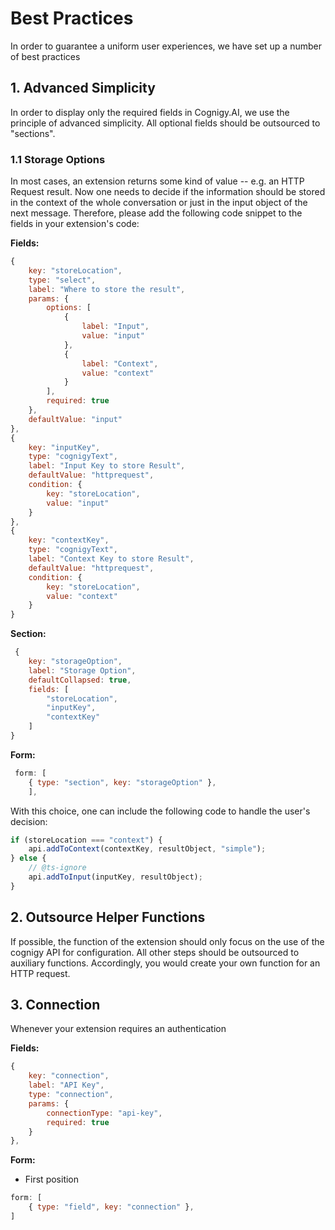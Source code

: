 # Best Practices

In order to guarantee a uniform user experiences, we have set up a number of best practices

## 1. Advanced Simplicity

In order to display only the required fields in Cognigy.AI, we use the principle of advanced simplicity. All optional fields should be outsourced to "sections".

### 1.1 Storage Options

In most cases, an extension returns some kind of value -- e.g. an HTTP Request result. Now one needs to decide if the information should be stored in the context of the whole conversation or just in the input object of the next message. Therefore, please add the following code snippet to the fields in your extension's code:

**Fields:**

```js
{
	key: "storeLocation",
	type: "select",
	label: "Where to store the result",
	params: {
		options: [
			{
				label: "Input",
				value: "input"
			},
			{
				label: "Context",
				value: "context"
			}
		],
		required: true
	},
	defaultValue: "input"
},
{
	key: "inputKey",
	type: "cognigyText",
	label: "Input Key to store Result",
	defaultValue: "httprequest",
	condition: {
		key: "storeLocation",
		value: "input"
	}
},
{
	key: "contextKey",
	type: "cognigyText",
	label: "Context Key to store Result",
	defaultValue: "httprequest",
	condition: {
		key: "storeLocation",
		value: "context"
	}
}
```

**Section:**

```js
 {
	key: "storageOption",
	label: "Storage Option",
	defaultCollapsed: true,
	fields: [
		"storeLocation",
		"inputKey",
		"contextKey"
	]
}
```

**Form:**

``` js
 form: [
	{ type: "section", key: "storageOption" },
	],
```

With this choice, one can include the following code to handle the user's decision:

```js
if (storeLocation === "context") {
	api.addToContext(contextKey, resultObject, "simple");
} else {
	// @ts-ignore
	api.addToInput(inputKey, resultObject);
}
```

## 2. Outsource Helper Functions

If possible, the function of the extension should only focus on the use of the cognigy API for configuration. All other steps should be outsourced to auxiliary functions. Accordingly, you would create your own function for an HTTP request.

## 3. Connection

Whenever your extension requires an authentication

**Fields:**

```js
{
	key: "connection",
	label: "API Key",
	type: "connection",
	params: {
		connectionType: "api-key",
		required: true
	}
},
```

**Form:**

- First position

```js
form: [
	{ type: "field", key: "connection" },
]
```